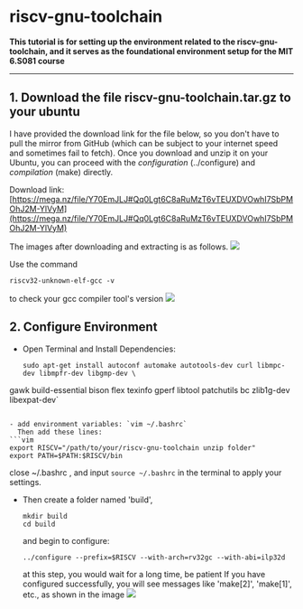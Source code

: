 # riscv-gnu-toolchain

**This tutorial is for setting up the environment related to the riscv-gnu-toolchain, and it serves as the foundational environment setup for the MIT 6.S081 course**

***

## 1. Download the file riscv-gnu-toolchain.tar.gz to your ubuntu
  I have provided the download link for the file below, so you don't have to pull the mirror from GitHub (which can be subject to your internet speed and sometimes fail to fetch). 
  Once you download and unzip it on your Ubuntu, you can proceed with the *configuration* (../configure) and *compilation* (make) directly.

  Download link:[https://mega.nz/file/Y70EmJLJ#Qq0Lgt6C8aRuMzT6vTEUXDVOwhI7SbPMOhJ2M-YlVyM](https://mega.nz/file/Y70EmJLJ#Qq0Lgt6C8aRuMzT6vTEUXDVOwhI7SbPMOhJ2M-YlVyM)

  The images after downloading and extracting is as follows.
	![](https://res.cloudinary.com/dogmynjzd/image/upload/v1694146186/Screenshot_from_2023-09-08_11-16-42_f8dbqd.png)

  Use the command 
  ```shell
  riscv32-unknown-elf-gcc -v
```
  to check your gcc compiler tool's version
  ![](https://res.cloudinary.com/dogmynjzd/image/upload/v1694146186/Screenshot_from_2023-09-07_19-57-43_fwetqr.png)

## 2. Configure Environment

- Open Terminal and Install Dependencies:
  ```shell
  sudo apt-get install autoconf automake autotools-dev curl libmpc-dev libmpfr-dev libgmp-dev \
gawk build-essential bison flex texinfo gperf libtool patchutils bc zlib1g-dev libexpat-dev`
```

- add environment variables: `vim ~/.bashrc`
  Then add these lines:
```vim
export RISCV="/path/to/your/riscv-gnu-toolchain unzip folder"
export PATH=$PATH:$RISCV/bin
```
  close ~/.bashrc , and input `source ~/.bashrc` in the terminal to apply your settings.

- Then create a folder named 'build',
  ```shell
  mkdir build
  cd build
  ```
  and begin to configure:
  ```shell
  ../configure --prefix=$RISCV --with-arch=rv32gc --with-abi=ilp32d
  ```
  
  at this step, you would wait for a long time, be patient
  If you have configured successfully, you will see messages like 'make[2]', 'make[1]', etc., as shown in the image 
  ![](https://res.cloudinary.com/dogmynjzd/image/upload/v1694146186/Screenshot_from_2023-09-07_19-59-57_on9g7y.png)
  
  
  
  
